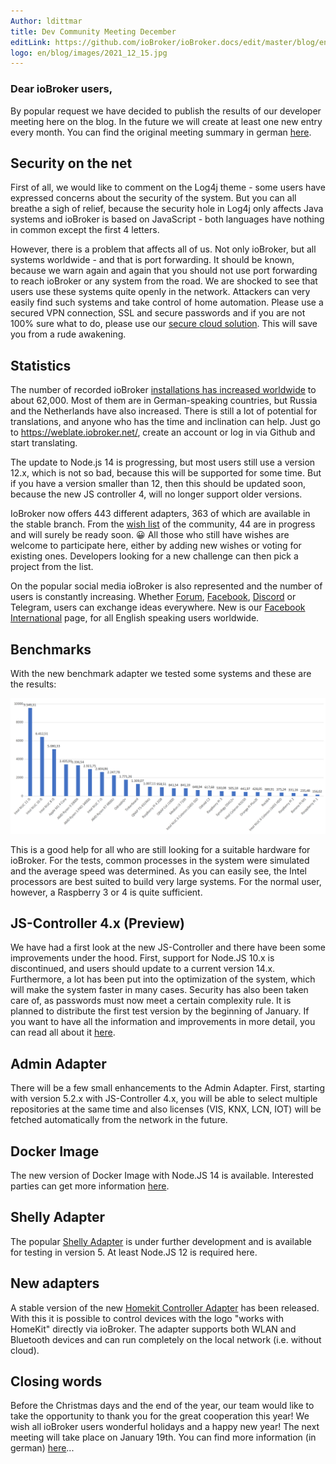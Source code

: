 ```yaml
---
Author: ldittmar
title: Dev Community Meeting December
editLink: https://github.com/ioBroker/ioBroker.docs/edit/master/blog/en/2021_12_15.md
logo: en/blog/images/2021_12_15.jpg
---
```

### Dear ioBroker users,

By popular request we have decided to publish the results of our developer meeting here on the blog. In the future we will create at least one new entry every month. You can find the original meeting summary in german [here](https://forum.iobroker.net/topic/49502/meeting-f%C3%BCr-iobroker-core-dev-admin-15-12-21-20-30).

## Security on the net
First of all, we would like to comment on the Log4j theme - some users have expressed concerns about the security of the system. But you can all breathe a sigh of relief, because the security hole in Log4j only affects Java systems and ioBroker is based on JavaScript - both languages have nothing in common except the first 4 letters.

However, there is a problem that affects all of us. Not only ioBroker, but all systems worldwide - and that is port forwarding. It should be known, because we warn again and again that you should not use port forwarding to reach ioBroker or any system from the road. We are shocked to see that users use these systems quite openly in the network. Attackers can very easily find such systems and take control of home automation. Please use a secured VPN connection, SSL and secure passwords and if you are not 100% sure what to do, please use our [secure cloud solution](https://iobroker.pro/www/). This will save you from a rude awakening.

## Statistics
The number of recorded ioBroker [installations has increased worldwide](https://www.iobroker.net/#en/statistics) to about 62,000. Most of them are in German-speaking countries, but Russia and the Netherlands have also increased. There is still a lot of potential for translations, and anyone who has the time and inclination can help. Just go to https://weblate.iobroker.net/, create an account or log in via Github and start translating.

The update to Node.js 14 is progressing, but most users still use a version 12.x, which is not so bad, because this will be supported for some time. But if you have a version smaller than 12, then this should be updated soon, because the new JS controller 4, will no longer support older versions.

IoBroker now offers 443 different adapters, 363 of which are available in the stable branch. From the [wish list](https://github.com/ioBroker/AdapterRequests) of the community, 44 are in progress and will surely be ready soon. :grinning: All those who still have wishes are welcome to participate here, either by adding new wishes or voting for existing ones. Developers looking for a new challenge can then pick a project from the list.

On the popular social media ioBroker is also represented and the number of users is constantly increasing. Whether [Forum](https://forum.iobroker.net/), [Facebook](https://www.facebook.com/groups/440499112958264), [Discord](https://discord.gg/vmVYqPV) or Telegram, users can exchange ideas everywhere. New is our [Facebook International](https://www.facebook.com/groups/iobrokerinternational) page, for all English speaking users worldwide.

## Benchmarks
With the new benchmark adapter we tested some systems and these are the results:

![Benchmarks](https://raw.githubusercontent.com/ioBroker/ioBroker.docs/master/blog/images/2021_12_15_Benchmarks.PNG)

This is a good help for all who are still looking for a suitable hardware for ioBroker. For the tests, common processes in the system were simulated and the average speed was determined. As you can easily see, the Intel processors are best suited to build very large systems. For the normal user, however, a Raspberry 3 or 4 is quite sufficient.

## JS-Controller 4.x (Preview)
We have had a first look at the new JS-Controller and there have been some improvements under the hood. First, support for Node.JS 10.x is discontinued, and users should update to a current version 14.x. Furthermore, a lot has been put into the optimization of the system, which will make the system faster in many cases. Security has also been taken care of, as passwords must now meet a certain complexity rule. It is planned to distribute the first test version by the beginning of January. If you want to have all the information and improvements in more detail, you can read all about it [here](https://github.com/ioBroker/ioBroker.js-controller/blob/master/CHANGELOG.md).

## Admin Adapter
There will be a few small enhancements to the Admin Adapter. First, starting with version 5.2.x with JS-Controller 4.x, you will be able to select multiple repositories at the same time and also licenses (VIS, KNX, LCN, IOT) will be fetched automatically from the network in the future.

## Docker Image
The new version of Docker Image with Node.JS 14 is available. Interested parties can get more information [here](https://hub.docker.com/r/buanet/iobroker/).

## Shelly Adapter
The popular [Shelly Adapter](https://github.com/iobroker-community-adapters/ioBroker.shelly) is under further development and is available for testing in version 5. At least Node.JS 12 is required here.

## New adapters
A stable version of the new [Homekit Controller Adapter](https://github.com/Apollon77/ioBroker.homekit-controller) has been released. With this it is possible to control devices with the logo "works with HomeKit" directly via ioBroker. The adapter supports both WLAN and Bluetooth devices and can run completely on the local network (i.e. without cloud).

## Closing words
Before the Christmas days and the end of the year, our team would like to take the opportunity to thank you for the great cooperation this year! We wish all ioBroker users wonderful holidays and a happy new year! The next meeting will take place on January 19th. You can find more information (in german) [here](https://forum.iobroker.net/topic/50325/meeting-f%C3%BCr-iobroker-core-dev-admin-19-01-22-20-30)...
